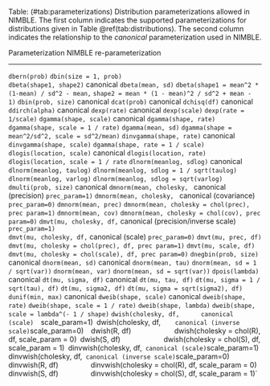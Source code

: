 Table: (\#tab:parameterizations) Distribution parameterizations allowed in NIMBLE. The first column
indicates the supported parameterizations for
distributions given in Table \@ref(tab:distributions). The second
column indicates the
relationship to the *canonical* parameterization used in NIMBLE. 

  Parameterization          NIMBLE re-parameterization
  ------------------------- --------------------------------------------------------
  `dbern(prob)`             `dbin(size = 1, prob)`\
  `dbeta(shape1, shape2)`   canonical
  `dbeta(mean, sd)`         `dbeta(shape1 = mean^2 * (1-mean) / sd^2 - mean,`
                            `shape2 = mean * (1 - mean)^2 / sd^2 + mean - 1)`
  `dbin(prob, size)`        canonical
  `dcat(prob)`              canonical
  `dchisq(df)`              canonical
  `ddirch(alpha)`           canonical
  `dexp(rate)`              canonical
  `dexp(scale)`             `dexp(rate = 1/scale)`
  `dgamma(shape, scale)`    canonical
  `dgamma(shape, rate)`     `dgamma(shape, scale = 1 / rate)`
  `dgamma(mean, sd)`        `dgamma(shape = mean^2/sd^2, scale = sd^2/mean)`
  `dinvgamma(shape, rate)`  canonical
  `dinvgamma(shape, scale)` `dgamma(shape, rate = 1 / scale)`
  `dlogis(location, scale)` canonical
  `dlogis(location, rate)`  `dlogis(location, scale = 1 / rate`
  `dlnorm(meanlog, sdlog)`  canonical
  `dlnorm(meanlog, taulog)` `dlnorm(meanlog, sdlog = 1 / sqrt(taulog)`
  `dlnorm(meanlog, varlog)` `dlnorm(meanlog, sdlog = sqrt(varlog)`
  `dmulti(prob, size)`      canonical
  `dmnorm(mean, cholesky, ` canonical (precision)
    `prec_param=1)` 
  `dmnorm(mean, cholesky, ` canonical (covariance)
    `prec_param=0)`
  `dmnorm(mean, prec)`      `dmnorm(mean, cholesky = chol(prec), prec param=1)` 
  `dmnorm(mean, cov)`       `dmnorm(mean, cholesky = chol(cov), prec param=0)`
  `dmvt(mu, cholesky, df,`  canonical (precision/inverse scale)
    `prec_param=1)`       
  `dmvt(mu, cholesky, df,`  canonical (scale)
    `prec_param=0)`
  `dmvt(mu, prec, df)`      `dmvt(mu, cholesky = chol(prec), df, prec param=1)`
  `dmvt(mu, scale, df)`     `dmvt(mu, cholesky = chol(scale), df, prec param=0)` 
  `dnegbin(prob, size)`     canonical
  `dnorm(mean, sd)`         canonical
  `dnorm(mean, tau)`        `dnorm(mean, sd = 1 / sqrt(var))`
  `dnorm(mean, var)`        `dnorm(mean, sd = sqrt(var))`
  `dpois(lambda)`           canonical
  `dt(mu, sigma, df)`       canonical
  `dt(mu, tau, df)`         `dt(mu, sigma = 1 / sqrt(tau), df)`
  `dt(mu, sigma2, df)`      `dt(mu, sigma = sqrt(sigma2), df)`
  `dunif(min, max)`         canonical
  `dweib(shape, scale)`     canonical
  `dweib(shape, rate)`      `dweib(shape, scale = 1 / rate)`
  `dweib(shape, lambda)`    `dweib(shape, scale = lambda^(- 1 / shape)`
  `dwish(cholesky, df,      canonical (scale) 
    `scale_param=1)`
  `dwish(cholesky, df,`     canonical (inverse scale)
    `scale_param=0)` 
  `dwish(R, df)`            `dwish(cholesky = chol(R), df, scale_param = 0)`
  `dwish(S, df)`            `dwish(cholesky = chol(S), df, scale_param = 1)`
  `dinvwish(cholesky, df,`  canonical (scale)
    `scale_param=1)` 
  `dinvwish(cholesky, df,`  canonical (inverse scale)
    `scale_param=0)`
  `dinvwish(R, df)`         `dinvwish(cholesky = chol(R), df, scale_param = 0)`
  `dinvwish(S, df)`         `dinvwish(cholesky = chol(S), df, scale_param = 1)`


